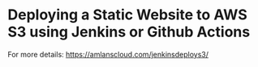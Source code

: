 # Deploying a Static Website to AWS S3 using Jenkins or Github Actions  

For more details: https://amlanscloud.com/jenkinsdeploys3/
